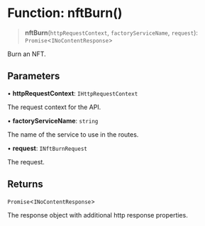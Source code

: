 # Function: nftBurn()

> **nftBurn**(`httpRequestContext`, `factoryServiceName`, `request`): `Promise`\<`INoContentResponse`\>

Burn an NFT.

## Parameters

• **httpRequestContext**: `IHttpRequestContext`

The request context for the API.

• **factoryServiceName**: `string`

The name of the service to use in the routes.

• **request**: `INftBurnRequest`

The request.

## Returns

`Promise`\<`INoContentResponse`\>

The response object with additional http response properties.
